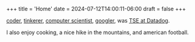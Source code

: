 +++
title = 'Home'
date = 2024-07-12T14:00:11-06:00
draft = false
+++

[coder](https://github.com/dhinogz), [tinkerer](github.com/dhinogz/dotfiles), [computer scientist](https://tec.mx/en), [googler](https://google.com), was [TSE at Datadog](https://careers.datadoghq.com/technical-solutions/).

I also enjoy cooking, a nice hike in the mountains, and american football.

